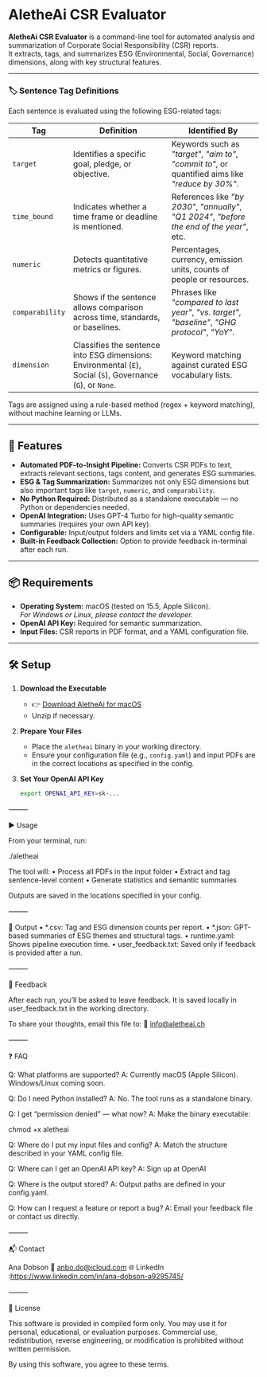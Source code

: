 # AletheAi CSR Evaluator

**AletheAi CSR Evaluator** is a command-line tool for automated analysis and summarization of Corporate Social Responsibility (CSR) reports.  
It extracts, tags, and summarizes ESG (Environmental, Social, Governance) dimensions, along with key structural features.

---

### 🏷️ Sentence Tag Definitions

Each sentence is evaluated using the following ESG-related tags:

| Tag            | Definition                                                                 | Identified By                                                                                         |
|----------------|------------------------------------------------------------------------------|--------------------------------------------------------------------------------------------------------|
| `target`        | Identifies a specific goal, pledge, or objective.                           | Keywords such as *"target"*, *"aim to"*, *"commit to"*, or quantified aims like *"reduce by 30%"*.     |
| `time_bound`    | Indicates whether a time frame or deadline is mentioned.                    | References like *"by 2030"*, *"annually"*, *"Q1 2024"*, *"before the end of the year"*, etc.           |
| `numeric`       | Detects quantitative metrics or figures.                                    | Percentages, currency, emission units, counts of people or resources.                                 |
| `comparability` | Shows if the sentence allows comparison across time, standards, or baselines. | Phrases like *"compared to last year"*, *"vs. target"*, *"baseline"*, *"GHG protocol"*, *"YoY"*.      |
| `dimension`     | Classifies the sentence into ESG dimensions: Environmental (`E`), Social (`S`), Governance (`G`), or `None`. | Keyword matching against curated ESG vocabulary lists.                                                |

Tags are assigned using a rule-based method (regex + keyword matching), without machine learning or LLMs.

---

## 🚀 Features

- **Automated PDF-to-Insight Pipeline:** Converts CSR PDFs to text, extracts relevant sections, tags content, and generates ESG summaries.
- **ESG & Tag Summarization:** Summarizes not only ESG dimensions but also important tags like `target`, `numeric`, and `comparability`.
- **No Python Required:** Distributed as a standalone executable — no Python or dependencies needed.
- **OpenAI Integration:** Uses GPT-4 Turbo for high-quality semantic summaries (requires your own API key).
- **Configurable:** Input/output folders and limits set via a YAML config file.
- **Built-in Feedback Collection:** Option to provide feedback in-terminal after each run.

---

## 📦 Requirements

- **Operating System:** macOS (tested on 15.5, Apple Silicon).  
  _For Windows or Linux, please contact the developer._
- **OpenAI API Key:** Required for semantic summarization.
- **Input Files:** CSR reports in PDF format, and a YAML configuration file.

---

## 🛠️ Setup

1. **Download the Executable**

   - 👉 [Download AletheAi for macOS](https://github.com/ando2022/AletheAi/releases/download/v1.0.0/aletheai)
   - Unzip if necessary.

2. **Prepare Your Files**

   - Place the `aletheai` binary in your working directory.
   - Ensure your configuration file (e.g., `config.yaml`) and input PDFs are in the correct locations as specified in the config.

3. **Set Your OpenAI API Key**

   ```bash
   export OPENAI_API_KEY=sk-...


⸻

▶️ Usage

From your terminal, run:

./aletheai

The tool will:
	•	Process all PDFs in the input folder
	•	Extract and tag sentence-level content
	•	Generate statistics and semantic summaries

Outputs are saved in the locations specified in your config.

⸻

📂 Output
	•	*.csv: Tag and ESG dimension counts per report.
	•	*.json: GPT-based summaries of ESG themes and structural tags.
	•	runtime.yaml: Shows pipeline execution time.
	•	user_feedback.txt: Saved only if feedback is provided after a run.

⸻

💬 Feedback

After each run, you’ll be asked to leave feedback.
It is saved locally in user_feedback.txt in the working directory.

To share your thoughts, email this file to:
📩 info@aletheai.ch

⸻

❓ FAQ

Q: What platforms are supported?
A: Currently macOS (Apple Silicon). Windows/Linux coming soon.

Q: Do I need Python installed?
A: No. The tool runs as a standalone binary.

Q: I get “permission denied” — what now?
A: Make the binary executable:

chmod +x aletheai

Q: Where do I put my input files and config?
A: Match the structure described in your YAML config file.

Q: Where can I get an OpenAI API key?
A: Sign up at OpenAI

Q: Where is the output stored?
A: Output paths are defined in your config.yaml.

Q: How can I request a feature or report a bug?
A: Email your feedback file or contact us directly.

⸻

📬 Contact

Ana Dobson
📧 anbo.do@icloud.com
🌐 LinkedIn :https://www.linkedin.com/in/ana-dobson-a9295745/

⸻

📄 License

This software is provided in compiled form only.
You may use it for personal, educational, or evaluation purposes.
Commercial use, redistribution, reverse engineering, or modification is prohibited without written permission.

By using this software, you agree to these terms.
